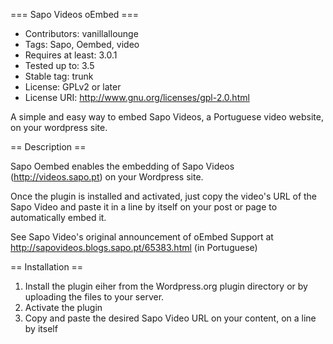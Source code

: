 === Sapo Videos oEmbed ===

* Contributors: vanillallounge
* Tags: Sapo, Oembed, video
* Requires at least: 3.0.1
* Tested up to: 3.5
* Stable tag: trunk
* License: GPLv2 or later
* License URI: http://www.gnu.org/licenses/gpl-2.0.html

A simple and easy way to embed Sapo Videos, a Portuguese video website, on your wordpress site.

== Description ==

Sapo Oembed enables the embedding of Sapo Videos (http://videos.sapo.pt) on your Wordpress site. 

Once the plugin is installed and activated, just copy the video's URL of the Sapo Video and paste it in a line by itself on your post or page to automatically embed it.

See Sapo Video's original announcement of oEmbed Support at http://sapovideos.blogs.sapo.pt/65383.html (in Portuguese)

== Installation ==

1. Install the plugin eiher from the Wordpress.org plugin directory or by uploading the files to your server.
2. Activate the plugin
3. Copy and paste the desired Sapo Video URL on your content, on a line by itself
